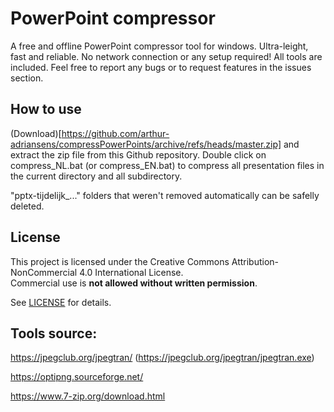 # PowerPoint compressor

A free and offline PowerPoint compressor tool for windows. Ultra-leight, fast and reliable. No network connection or any setup required! All tools are included. Feel free to report any bugs or to request features in the issues section.

## How to use

(Download)[https://github.com/arthur-adriansens/compressPowerPoints/archive/refs/heads/master.zip] and extract the zip file from this Github repository. Double click on compress_NL.bat (or compress_EN.bat) to compress all presentation files in the current directory and all subdirectory.

"pptx-tijdelijk\_..." folders that weren't removed automatically can be safelly deleted.

## License

This project is licensed under the Creative Commons Attribution-NonCommercial 4.0 International License.  
Commercial use is **not allowed without written permission**.

See [LICENSE](./LICENSE) for details.

## Tools source:

https://jpegclub.org/jpegtran/ (https://jpegclub.org/jpegtran/jpegtran.exe)

https://optipng.sourceforge.net/

https://www.7-zip.org/download.html

